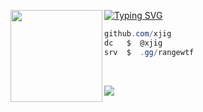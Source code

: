 [![Typing SVG](https://readme-typing-svg.herokuapp.com?font=Silkscreen&duration=8000&pause=&color=F70000&random=true&width=435&lines=range.wtf+%7C+Bio-Link)](https://git.io/typing-svg)
<img align="left" src="https://files.catbox.moe/bnm05t.png" width="147"/> 

```csharp
github.com/xjig
dc   $  @xjig
srv  $  .gg/rangewtf
```
&zwnj; 
&zwnj; 
<p><img align="center" src="https://lanyard.kyrie25.me/api/1177497949601812512?waveColor=000000&waveSpotifyColor=202020&gradient=#000000" /></p>
